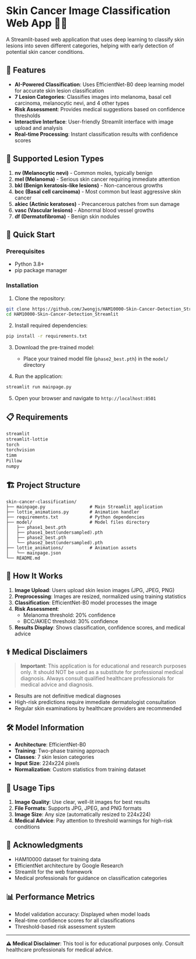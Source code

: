 # Skin Cancer Image Classification Web App 🧑‍⚕️

A Streamlit-based web application that uses deep learning to classify skin lesions into seven different categories, helping with early detection of potential skin cancer conditions.

## 🌟 Features

- **AI-Powered Classification**: Uses EfficientNet-B0 deep learning model for accurate skin lesion classification
- **7 Lesion Categories**: Classifies images into melanoma, basal cell carcinoma, melanocytic nevi, and 4 other types
- **Risk Assessment**: Provides medical suggestions based on confidence thresholds
- **Interactive Interface**: User-friendly Streamlit interface with image upload and analysis
- **Real-time Processing**: Instant classification results with confidence scores

## 🏥 Supported Lesion Types

1. **nv (Melanocytic nevi)** - Common moles, typically benign
2. **mel (Melanoma)** - Serious skin cancer requiring immediate attention
3. **bkl (Benign keratosis-like lesions)** - Non-cancerous growths
4. **bcc (Basal cell carcinoma)** - Most common but least aggressive skin cancer
5. **akiec (Actinic keratoses)** - Precancerous patches from sun damage
6. **vasc (Vascular lesions)** - Abnormal blood vessel growths
7. **df (Dermatofibroma)** - Benign skin nodules

## 🚀 Quick Start

### Prerequisites

- Python 3.8+
- pip package manager

### Installation

1. Clone the repository:
```bash
git clone https://github.com/Jwongjs/HAM10000-Skin-Cancer-Detection_Streamlit.git
cd HAM10000-Skin-Cancer-Detection_Streamlit
```

2. Install required dependencies:
```bash
pip install -r requirements.txt
```

3. Download the pre-trained model:
   - Place your trained model file (`phase2_best.pth`) in the `model/` directory

4. Run the application:
```bash
streamlit run mainpage.py
```

5. Open your browser and navigate to `http://localhost:8501`

## 📋 Requirements

```txt
streamlit
streamlit-lottie
torch
torchvision
timm
Pillow
numpy
```

## 🏗️ Project Structure

```
skin-cancer-classification/
├── mainpage.py                 # Main Streamlit application
├── lottie_animations.py        # Animation handler
├── requirements.txt            # Python dependencies
├── model/                      # Model files directory
│   ├── phase1_best.pth
│   ├── phase1_best(undersampled).pth
│   ├── phase2_best.pth
│   └── phase2_best(undersampled).pth
├── lottie_animations/          # Animation assets
│   └── mainpage.json
└── README.md
```

## 🔬 How It Works

1. **Image Upload**: Users upload skin lesion images (JPG, JPEG, PNG)
2. **Preprocessing**: Images are resized, normalized using training statistics
3. **Classification**: EfficientNet-B0 model processes the image
4. **Risk Assessment**: 
   - Melanoma threshold: 20% confidence
   - BCC/AKIEC threshold: 30% confidence
5. **Results Display**: Shows classification, confidence scores, and medical advice

## ⚕️ Medical Disclaimers

> **Important**: This application is for educational and research purposes only. It should NOT be used as a substitute for professional medical diagnosis. Always consult qualified healthcare professionals for medical advice and diagnosis.

- Results are not definitive medical diagnoses
- High-risk predictions require immediate dermatologist consultation
- Regular skin examinations by healthcare providers are recommended

## 🛠️ Model Information

- **Architecture**: EfficientNet-B0
- **Training**: Two-phase training approach
- **Classes**: 7 skin lesion categories
- **Input Size**: 224x224 pixels
- **Normalization**: Custom statistics from training dataset

## 🎯 Usage Tips

1. **Image Quality**: Use clear, well-lit images for best results
2. **File Formats**: Supports JPG, JPEG, and PNG formats
3. **Image Size**: Any size (automatically resized to 224x224)
4. **Medical Advice**: Pay attention to threshold warnings for high-risk conditions

## 🙏 Acknowledgments

- HAM10000 dataset for training data
- EfficientNet architecture by Google Research
- Streamlit for the web framework
- Medical professionals for guidance on classification categories

## 📊 Performance Metrics

- Model validation accuracy: Displayed when model loads
- Real-time confidence scores for all classifications
- Threshold-based risk assessment system

---

**⚠️ Medical Disclaimer**: This tool is for educational purposes only. Consult healthcare professionals for medical advice.
